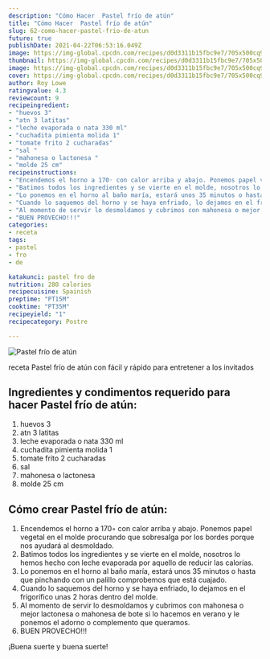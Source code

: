 ```yaml
---
description: "Cómo Hacer  Pastel frío de atún"
title: "Cómo Hacer  Pastel frío de atún"
slug: 62-como-hacer-pastel-frio-de-atun
future: true
publishDate: 2021-04-22T06:53:16.049Z
image: https://img-global.cpcdn.com/recipes/d0d3311b15fbc9e7/705x500cq90/pastel-frio-de-atun-foto-principal.jpg
thumbnail: https://img-global.cpcdn.com/recipes/d0d3311b15fbc9e7/705x500cq90/pastel-frio-de-atun-foto-principal.jpg
image: https://img-global.cpcdn.com/recipes/d0d3311b15fbc9e7/705x500cq90/pastel-frio-de-atun-foto-principal.jpg
cover: https://img-global.cpcdn.com/recipes/d0d3311b15fbc9e7/705x500cq90/pastel-frio-de-atun-foto-principal.jpg
author: Roy Lowe
ratingvalue: 4.3
reviewcount: 9
recipeingredient:
- "huevos 3"
- "atn 3 latitas"
- "leche evaporada o nata 330 ml"
- "cuchadita pimienta molida 1"
- "tomate frito 2 cucharadas"
- "sal "
- "mahonesa o lactonesa "
- "molde 25 cm"
recipeinstructions:
- "Encendemos el horno a 170◦ con calor arriba y abajo. Ponemos papel vegetal en el molde procurando que sobresalga por los bordes porque nos ayudará al desmoldado."
- "Batimos todos los ingredientes y se vierte en el molde, nosotros lo hemos hecho con leche evaporada por aquello de reducir las calorías."
- "Lo ponemos en el horno al baño maría, estará unos 35 minutos o hasta que pinchando con un palillo comprobemos que está cuajado."
- "Cuando lo saquemos del horno y se haya enfriado, lo dejamos en el frigorífico unas 2 horas dentro del molde."
- "Al momento de servir lo desmoldamos y cubrimos con mahonesa o mejor lactonesa o mahonesa de bote si lo hacemos en verano y le ponemos el adorno o complemento que queramos."
- "BUEN PROVECHO!!!"
categories:
- receta
tags:
- pastel
- fro
- de

katakunci: pastel fro de 
nutrition: 280 calories
recipecuisine: Spainish
preptime: "PT15M"
cooktime: "PT35M"
recipeyield: "1"
recipecategory: Postre

---
```



![Pastel frío de atún](https://img-global.cpcdn.com/recipes/d0d3311b15fbc9e7/705x500cq90/pastel-frio-de-atun-foto-principal.jpg)

receta Pastel frío de atún con fácil y rápido para entretener a los invitados

<!--inarticleads1-->

## Ingredientes y condimentos requerido para hacer Pastel frío de atún:

1. huevos 3
1. atn 3 latitas
1. leche evaporada o nata 330 ml
1. cuchadita pimienta molida 1
1. tomate frito 2 cucharadas
1. sal 
1. mahonesa o lactonesa 
1. molde 25 cm



<!--inarticleads2-->

## Cómo crear Pastel frío de atún:

1. Encendemos el horno a 170◦ con calor arriba y abajo. Ponemos papel vegetal en el molde procurando que sobresalga por los bordes porque nos ayudará al desmoldado.
1. Batimos todos los ingredientes y se vierte en el molde, nosotros lo hemos hecho con leche evaporada por aquello de reducir las calorías.
1. Lo ponemos en el horno al baño maría, estará unos 35 minutos o hasta que pinchando con un palillo comprobemos que está cuajado.
1. Cuando lo saquemos del horno y se haya enfriado, lo dejamos en el frigorífico unas 2 horas dentro del molde.
1. Al momento de servir lo desmoldamos y cubrimos con mahonesa o mejor lactonesa o mahonesa de bote si lo hacemos en verano y le ponemos el adorno o complemento que queramos.
1. BUEN PROVECHO!!!



¡Buena suerte y buena suerte!

